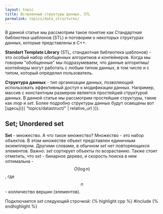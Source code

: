 ```yaml
---
layout: topic
title: Встроенные структуры данных, STL
permalink: topics/data_structures/
---
```

В данной статье мы рассмотрим такое понятие как Стандартная библиотека шаблонов (STL) и поговорим о некоторых структурах данных, которые представлены в C++.

**Standart Template Library** (STL, стандаотная библиотека шаблонов) - это особый набор обобщенных алгоритмов и контейнеров. Когда мы говорим "обобщенные" мы подразумеваем, что данные алгоритмы/контейнеры могут работать с любым типом данных, в том числе и с типом, который определил пользователь.

**Структура данных** - тип организации данных, позволяющий использовать эффективный доступ к модификации данных. Например, массив с константным размером является простейшей структурой данных. В данной статье мы рассмотрим простейшие структуры, такие как *map* и *set*. Более подробно структуры данных будут освещены вот [здесь]({{ "topics/datastruct/" | relative_url }}).

## Set; Unordered set
**Set** - множество. А что такое множество? Множество - это набор объектов. В этом множестве объект представлен единичным экземпляром. Другими словами, в обычном *set* нет повторяющихся элементов. Важно: *set* сортирует объекты по возрастанию. Также стоит отметить, что *set* - бинарное дерево, и скорость поиска в нем оптимальна - $$O(\log n)$$, где $$n$$ - колличество вершин (элементов).

Подключается *set* следующей строчкой:
{% highlight cpp %}
#include <set>
{% endhighlight %}
